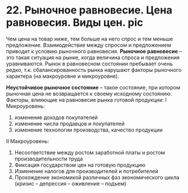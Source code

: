 # 22. Рыночное равновесие. Цена равновесия. Виды цен. pic

Чем цена на товар ниже, тем больше на него спрос и тем меньше предложение.
Взаимодействие между спросом и предложением приводит к условию рыночного равновесия.
**Рыночное равновесие** – это такая ситуация на рынке, когда величина спроса и предложения уравниваются. Рынок в равновесном состоянии пребывает очень редко, т.к. сбалансированность рынка нарушают факторы рыночного характера (на макроуровне и микроуровне).

**Неустойчивое рыночное состояние** – такое состояние, при котором рыночная цена не возвращается к своему исходному состоянию.
Факторы, влияющие на равновесие рынка готовой продукции:
I Микроуровень:

1. изменение доходов покупателей
2. изменение числа продавцов и покупателей
3. изменение технологии производства, качество продукции

II Макроуровень:

1. Несоответствие между ростом заработной платы и ростом производительности труда
2. Фиксация государством цен на готовую продукцию
3. Изменение налогов для производителей и потребителей
4. Прохождение экономикой различных фаз экономического цикла (кризис – депрессия – оживление – подъем)
